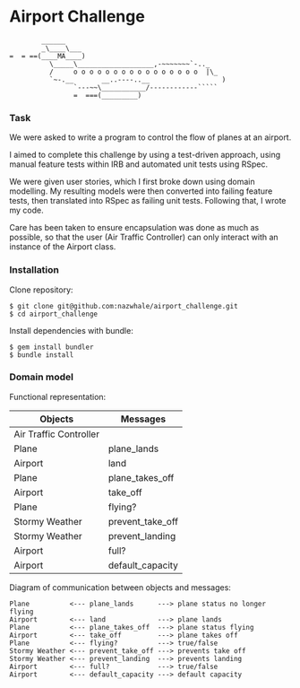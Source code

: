Airport Challenge
=================

```
        ______
        _\____\___
=  = ==(____MA____)
          \_____\___________________,-~~~~~~~`-.._
          /     o o o o o o o o o o o o o o o o  |\_
          `~-.__       __..----..__                  )
                `---~~\___________/------------`````
                =  ===(_________)

```

### Task

We were asked to write a program to control the flow of planes at an airport.

I aimed to complete this challenge by using a test-driven approach, using manual feature tests within IRB and automated unit tests using RSpec.

We were given user stories, which I first broke down using domain modelling. My resulting models were then converted into failing feature tests, then translated into RSpec as failing unit tests. Following that, I wrote my code.

Care has been taken to ensure encapsulation was done as much as possible, so that the user (Air Traffic Controller) can only interact with an instance of the Airport class.

### Installation

Clone repository:
```
$ git clone git@github.com:nazwhale/airport_challenge.git
$ cd airport_challenge
```

Install dependencies with bundle:
```
$ gem install bundler
$ bundle install
```

### Domain model

Functional representation:

| Objects                  | Messages                 |
| ------------------------ | ------------------------ |
| Air Traffic Controller   |            |
| Plane                    | plane_lands         |
| Airport                  | land           |
| Plane                    | plane_takes_off          |
| Airport                  | take_off            |
| Plane                    | flying?          |
| Stormy Weather           | prevent_take_off         |
| Stormy Weather           | prevent_landing         |
| Airport                  | full?           |
| Airport                  | default_capacity          |

Diagram of communication between objects and messages:

```
Plane          <--- plane_lands      ---> plane status no longer flying
Airport        <--- land             ---> plane lands
Plane          <--- plane_takes_off  ---> plane status flying
Airport        <--- take_off         ---> plane takes off
Plane          <--- flying?          ---> true/false
Stormy Weather <--- prevent_take_off ---> prevents take off
Stormy Weather <--- prevent_landing  ---> prevents landing
Airport        <--- full?            ---> true/false
Airport        <--- default_capacity ---> default capacity
```

<!-- ## README is updated

Please do update your README following the [contribution notes](https://github.com/makersacademy/airport_challenge/blob/master/CONTRIBUTING.md), i.e.
* Make sure you have written your own README that briefly explains your approach to solving the challenge.
* If your code isn't finished it's not ideal but acceptable as long as you explain in your README where you got to and how you would plan to finish the challenge.

The above is a relatively straightforward thing to do that doesn't involve much programming - I'll often get it done while thinking about other problems in the back of my mind :-)

* http://stackoverflow.com/questions/2304863/how-to-write-a-good-readme

## Instructions in README
It's a great idea to show the full story of how your app is used (from a user's perspective) in the README, i.e. a code example or irb transcript

```
$ irb
2.2.3 :001 > airport = Airport.new
 => #<Airport:0x007fafdb81ea88 @capacity=1, @planes=[], @weather=#<Weather:0x007fafdb81ea60>>
2.2.3 :002 > plane = Plane.new
 => #<Plane:0x007fafdb0041b8>
2.2.3 :003 > airport.land(plane)
 => #<Airport:0x007fafdb81ea88 @capacity=1, @planes=[#<Plane:0x007fafdb0041b8>], @weather=#<Weather:0x007fafdb81ea60>>
2.2.3 :004 >
``` -->
